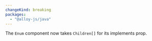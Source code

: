 ```yaml
---
changeKind: breaking
packages:
  - "@alloy-js/java"
---
```


The `Enum` component now takes `Children[]` for its implements prop.